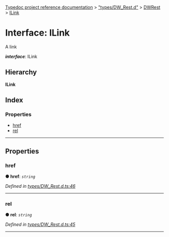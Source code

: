 [Typedoc project reference documentation](../README.md) > ["types/DW_Rest.d"](../modules/_types_dw_rest_d_.md) > [DWRest](../modules/_types_dw_rest_d_.dwrest.md) > [ILink](../interfaces/_types_dw_rest_d_.dwrest.ilink.md)

# Interface: ILink

A link

*__interface__*: ILink

## Hierarchy

**ILink**

## Index

### Properties

* [href](_types_dw_rest_d_.dwrest.ilink.md#href)
* [rel](_types_dw_rest_d_.dwrest.ilink.md#rel)

---

## Properties

<a id="href"></a>

###  href

**● href**: *`string`*

*Defined in [types/DW_Rest.d.ts:46](https://github.com/DocuWare/REST-Sample-TS/blob/0222c3e/src/types/DW_Rest.d.ts#L46)*

___
<a id="rel"></a>

###  rel

**● rel**: *`string`*

*Defined in [types/DW_Rest.d.ts:45](https://github.com/DocuWare/REST-Sample-TS/blob/0222c3e/src/types/DW_Rest.d.ts#L45)*

___

